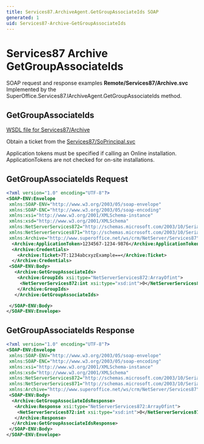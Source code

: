 ```yaml
---
title: Services87.ArchiveAgent.GetGroupAssociateIds SOAP
generated: 1
uid: Services87-Archive-GetGroupAssociateIds
---
```


# Services87 Archive GetGroupAssociateIds

SOAP request and response examples **Remote/Services87/Archive.svc**
Implemented by the <see cref="M:SuperOffice.Services87.IArchiveAgent.GetGroupAssociateIds">SuperOffice.Services87.IArchiveAgent.GetGroupAssociateIds</see> method.

## GetGroupAssociateIds

[WSDL file for Services87/Archive](../Services87-Archive.md)

Obtain a ticket from the [Services87/SoPrincipal.svc](../SoPrincipal/index.md)

Application tokens must be specified if calling an Online installation. ApplicationTokens are not checked for on-site installations.

## GetGroupAssociateIds Request

```xml
<?xml version="1.0" encoding="UTF-8"?>
<SOAP-ENV:Envelope
 xmlns:SOAP-ENV="http://www.w3.org/2003/05/soap-envelope"
 xmlns:SOAP-ENC="http://www.w3.org/2003/05/soap-encoding"
 xmlns:xsi="http://www.w3.org/2001/XMLSchema-instance"
 xmlns:xsd="http://www.w3.org/2001/XMLSchema"
 xmlns:NetServerServices872="http://schemas.microsoft.com/2003/10/Serialization/Arrays"
 xmlns:NetServerServices871="http://schemas.microsoft.com/2003/10/Serialization/"
 xmlns:Archive="http://www.superoffice.net/ws/crm/NetServer/Services87">
  <Archive:ApplicationToken>1234567-1234-9876</Archive:ApplicationToken>
  <Archive:Credentials>
    <Archive:Ticket>7T:1234abcxyzExample==</Archive:Ticket>
  </Archive:Credentials>
 <SOAP-ENV:Body>
   <Archive:GetGroupAssociateIds>
    <Archive:GroupIds xsi:type="NetServerServices872:ArrayOfint">
     <NetServerServices872:int xsi:type="xsd:int">0</NetServerServices872:int>
    </Archive:GroupIds>
   </Archive:GetGroupAssociateIds>

 </SOAP-ENV:Body>
</SOAP-ENV:Envelope>

```

## GetGroupAssociateIds Response

```xml
<?xml version="1.0" encoding="UTF-8"?>
<SOAP-ENV:Envelope
 xmlns:SOAP-ENV="http://www.w3.org/2003/05/soap-envelope"
 xmlns:SOAP-ENC="http://www.w3.org/2003/05/soap-encoding"
 xmlns:xsi="http://www.w3.org/2001/XMLSchema-instance"
 xmlns:xsd="http://www.w3.org/2001/XMLSchema"
 xmlns:NetServerServices872="http://schemas.microsoft.com/2003/10/Serialization/Arrays"
 xmlns:NetServerServices871="http://schemas.microsoft.com/2003/10/Serialization/"
 xmlns:Archive="http://www.superoffice.net/ws/crm/NetServer/Services87">
 <SOAP-ENV:Body>
  <Archive:GetGroupAssociateIdsResponse>
   <Archive:Response xsi:type="NetServerServices872:ArrayOfint">
    <NetServerServices872:int xsi:type="xsd:int">0</NetServerServices872:int>
   </Archive:Response>
  </Archive:GetGroupAssociateIdsResponse>
 </SOAP-ENV:Body>
</SOAP-ENV:Envelope>

```
